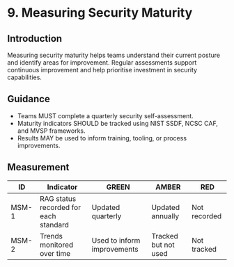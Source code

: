 # 9. Measuring Security Maturity

## Introduction

Measuring security maturity helps teams understand their current posture and identify areas for improvement. Regular assessments support continuous improvement and help prioritise investment in security capabilities.

## Guidance

- Teams MUST complete a quarterly security self-assessment.
- Maturity indicators SHOULD be tracked using NIST SSDF, NCSC CAF, and MVSP frameworks.
- Results MAY be used to inform training, tooling, or process improvements.

## Measurement

| ID    | Indicator                             | GREEN                       | AMBER                | RED          |
| ----- | ------------------------------------- | --------------------------- | -------------------- | ------------ |
| MSM-1 | RAG status recorded for each standard | Updated quarterly           | Updated annually     | Not recorded |
| MSM-2 | Trends monitored over time            | Used to inform improvements | Tracked but not used | Not tracked  |
